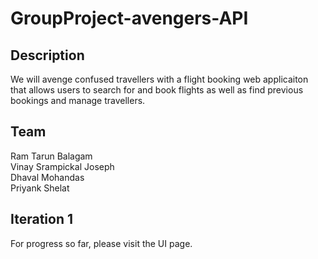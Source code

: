 # GroupProject-avengers-API

## Description
We will avenge confused travellers with a flight booking web applicaiton that allows users to search for and book flights as well as find previous bookings and manage travellers.

## Team
Ram Tarun Balagam\
Vinay Srampickal Joseph\
Dhaval Mohandas\
Priyank Shelat

## Iteration 1
For progress so far, please visit the UI page.
